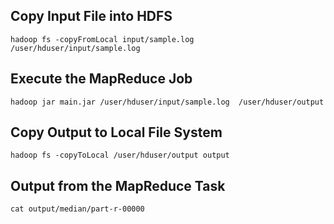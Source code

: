 ## Copy Input File into HDFS

	hadoop fs -copyFromLocal input/sample.log /user/hduser/input/sample.log

## Execute the MapReduce Job

	hadoop jar main.jar /user/hduser/input/sample.log  /user/hduser/output

## Copy Output to Local File System

	hadoop fs -copyToLocal /user/hduser/output output


## Output from the MapReduce Task

    cat output/median/part-r-00000

